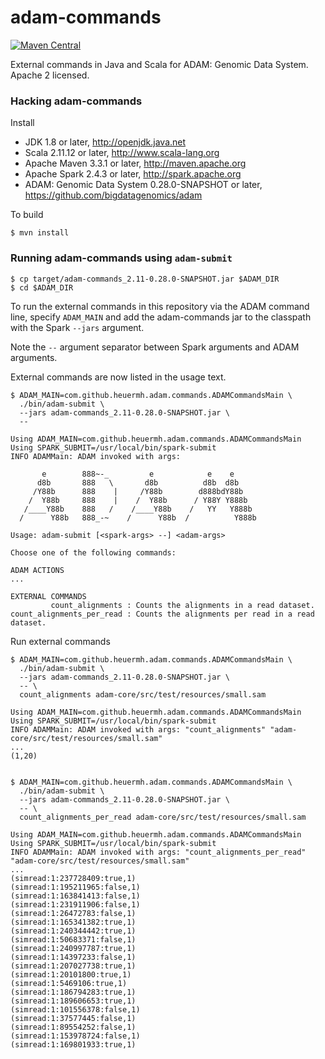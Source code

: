 adam-commands
=============

[![Maven Central](https://img.shields.io/maven-central/v/com.github.heuermh.adamcommands/adam-commands_2.11.svg?maxAge=600)](http://search.maven.org/#search%7Cga%7C1%7Ccom.github.heuermh.adamcommands)

External commands in Java and Scala for ADAM: Genomic Data System.  Apache 2 licensed.


### Hacking adam-commands

Install

 * JDK 1.8 or later, http://openjdk.java.net
 * Scala 2.11.12 or later, http://www.scala-lang.org
 * Apache Maven 3.3.1 or later, http://maven.apache.org
 * Apache Spark 2.4.3 or later, http://spark.apache.org
 * ADAM: Genomic Data System 0.28.0-SNAPSHOT or later, https://github.com/bigdatagenomics/adam


To build

    $ mvn install


### Running adam-commands using ```adam-submit```

    $ cp target/adam-commands_2.11-0.28.0-SNAPSHOT.jar $ADAM_DIR
    $ cd $ADAM_DIR

To run the external commands in this repository via the ADAM command line, specify ```ADAM_MAIN``` and add the adam-commands jar
to the classpath with the Spark ```--jars``` argument.

Note the ```--``` argument separator between Spark arguments and ADAM arguments.

External commands are now listed in the usage text.

    $ ADAM_MAIN=com.github.heuermh.adam.commands.ADAMCommandsMain \
      ./bin/adam-submit \
      --jars adam-commands_2.11-0.28.0-SNAPSHOT.jar \
      --
    
    Using ADAM_MAIN=com.github.heuermh.adam.commands.ADAMCommandsMain
    Using SPARK_SUBMIT=/usr/local/bin/spark-submit
    INFO ADAMMain: ADAM invoked with args:
    
           e        888~-_         e            e    e
          d8b       888   \       d8b          d8b  d8b
         /Y88b      888    |     /Y88b        d888bdY88b
        /  Y88b     888    |    /  Y88b      / Y88Y Y888b
       /____Y88b    888   /    /____Y88b    /   YY   Y888b
      /      Y88b   888_-~    /      Y88b  /          Y888b
    
    Usage: adam-submit [<spark-args> --] <adam-args>
    
    Choose one of the following commands:

    ADAM ACTIONS
    ...
    
    EXTERNAL COMMANDS
             count_alignments : Counts the alignments in a read dataset.
    count_alignments_per_read : Counts the alignments per read in a read dataset.


Run external commands

    $ ADAM_MAIN=com.github.heuermh.adam.commands.ADAMCommandsMain \
      ./bin/adam-submit \
      --jars adam-commands_2.11-0.28.0-SNAPSHOT.jar \
      -- \
      count_alignments adam-core/src/test/resources/small.sam
    
    Using ADAM_MAIN=com.github.heuermh.adam.commands.ADAMCommandsMain
    Using SPARK_SUBMIT=/usr/local/bin/spark-submit
    INFO ADAMMain: ADAM invoked with args: "count_alignments" "adam-core/src/test/resources/small.sam"
    ...
    (1,20)


    $ ADAM_MAIN=com.github.heuermh.adam.commands.ADAMCommandsMain \
      ./bin/adam-submit \
      --jars adam-commands_2.11-0.28.0-SNAPSHOT.jar \
      -- \
      count_alignments_per_read adam-core/src/test/resources/small.sam
    
    Using ADAM_MAIN=com.github.heuermh.adam.commands.ADAMCommandsMain
    Using SPARK_SUBMIT=/usr/local/bin/spark-submit
    INFO ADAMMain: ADAM invoked with args: "count_alignments_per_read" "adam-core/src/test/resources/small.sam"
    ...
    (simread:1:237728409:true,1)
    (simread:1:195211965:false,1)
    (simread:1:163841413:false,1)
    (simread:1:231911906:false,1)
    (simread:1:26472783:false,1)
    (simread:1:165341382:true,1)
    (simread:1:240344442:true,1)
    (simread:1:50683371:false,1)
    (simread:1:240997787:true,1)
    (simread:1:14397233:false,1)
    (simread:1:207027738:true,1)
    (simread:1:20101800:true,1)
    (simread:1:5469106:true,1)
    (simread:1:186794283:true,1)
    (simread:1:189606653:true,1)
    (simread:1:101556378:false,1)
    (simread:1:37577445:false,1)
    (simread:1:89554252:false,1)
    (simread:1:153978724:false,1)
    (simread:1:169801933:true,1)
